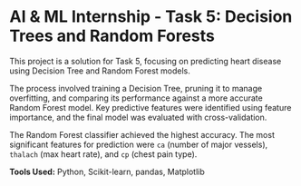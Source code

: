 # AI & ML Internship - Task 5: Decision Trees and Random Forests

This project is a solution for Task 5, focusing on predicting heart disease using Decision Tree and Random Forest models.

The process involved training a Decision Tree, pruning it to manage overfitting, and comparing its performance against a more accurate Random Forest model. Key predictive features were identified using feature importance, and the final model was evaluated with cross-validation.

The Random Forest classifier achieved the highest accuracy. The most significant features for prediction were `ca` (number of major vessels), `thalach` (max heart rate), and `cp` (chest pain type).

**Tools Used:** Python, Scikit-learn, pandas, Matplotlib
